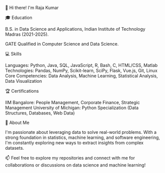 👋 Hi there! I'm Raja Kumar

🎓 Education

B.S. in Data Science and Applications, Indian Institute of Technology Madras (2021-2025).

GATE Qualified in Computer Science and Data Science.

💻 Skills

Languages: Python, Java, SQL, JavaScript, R, Bash, C, HTML/CSS, Matlab
Technologies: Pandas, NumPy, Scikit-learn, SciPy, Flask, Vue.js, Git, Linux
Core Competencies: Data Analysis, Machine Learning, Statistical Analysis, Data Visualization

🏆 Certifications

IIM Bangalore: People Management, Corporate Finance, Strategic Management
University of Michigan: Python Specialization (Data Structures, Databases, Web Data)

🌟 About Me

I'm passionate about leveraging data to solve real-world problems. With a strong foundation in statistics, machine learning, and software engineering, I'm constantly exploring new ways to extract insights from complex datasets.

📫 Feel free to explore my repositories and connect with me for collaborations or discussions on data science and machine learning!

<!---
Rajakr00/Rajakr00 is a ✨ special ✨ repository because its `README.md` (this file) appears on your GitHub profile.
You can click the Preview link to take a look at your changes.
--->
